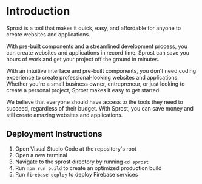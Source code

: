 # Introduction
Sprost is a tool that makes it quick, easy, and affordable for anyone to create websites and applications.

With pre-built components and a streamlined development process, you can create websites and applications in record time. Sprost can save you hours of work and get your project off the ground in minutes.

With an intuitive interface and pre-built components, you don't need coding experience to create professional-looking websites and applications. Whether you're a small business owner, entrepreneur, or just looking to create a personal project, Sprost makes it easy to get started.

We believe that everyone should have access to the tools they need to succeed, regardless of their budget. With Sprost, you can save money and still create amazing websites and applications.

## Deployment Instructions
1. Open Visual Studio Code at the repository's root
2. Open a new terminal
3. Navigate to the sprost directory by running `cd sprost`
4. Run `npm run build` to create an optimized production build
5. Run `firebase deploy` to deploy Firebase services